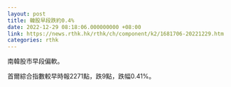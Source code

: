 ```yaml
---
layout: post
title: 韓股早段跌約0.4%
date: 2022-12-29 08:18:06.000000000 +08:00
link: https://news.rthk.hk/rthk/ch/component/k2/1681706-20221229.htm
categories: rthk
---
```


南韓股市早段偏軟。

首爾綜合指數較早時報2271點，跌9點，跌幅0.41%。
